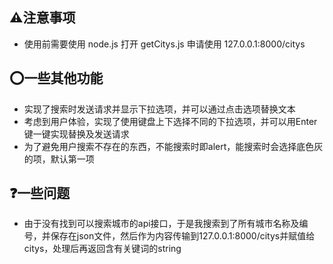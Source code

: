 ## ⚠️注意事项

- 使用前需要使用 node.js 打开 getCitys.js 申请使用 127.0.0.1:8000/citys



## ⭕一些其他功能

- 实现了搜索时发送请求并显示下拉选项，并可以通过点击选项替换文本
- 考虑到用户体验，实现了使用键盘上下选择不同的下拉选项，并可以用Enter键一键实现替换及发送请求
- 为了避免用户搜索不存在的东西，不能搜索时即alert，能搜索时会选择底色灰的项，默认第一项



## ❓一些问题

- 由于没有找到可以搜索城市的api接口，于是我搜索到了所有城市名称及编号，并保存在json文件，然后作为内容传输到127.0.0.1:8000/citys并赋值给citys，处理后再返回含有关键词的string